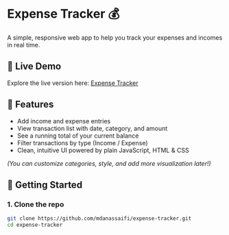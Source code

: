# Expense Tracker 💰

A simple, responsive web app to help you track your expenses and incomes in real time.

## 🔗 Live Demo
Explore the live version here: [Expense Tracker](https://mdanassaifi.github.io/expense-tracker/)

## 🧩 Features
- Add income and expense entries  
- View transaction list with date, category, and amount  
- See a running total of your current balance  
- Filter transactions by type (Income / Expense)  
- Clean, intuitive UI powered by plain JavaScript, HTML & CSS

*(You can customize categories, style, and add more visualization later!)*

## 🚀 Getting Started

### 1. Clone the repo
```bash
git clone https://github.com/mdanassaifi/expense-tracker.git
cd expense-tracker
